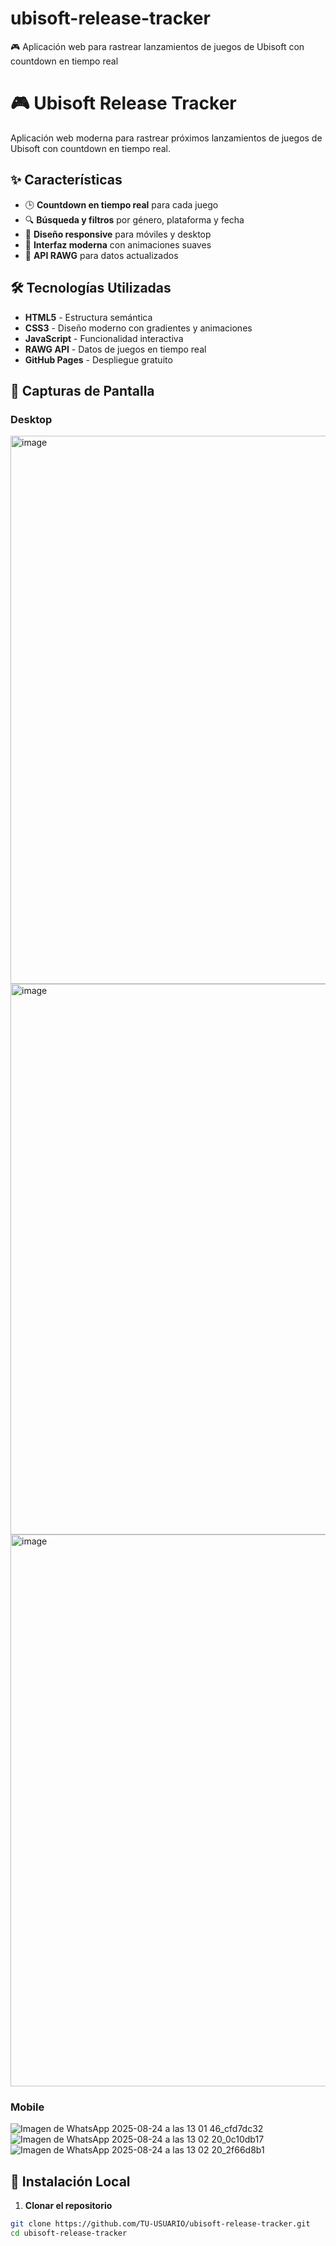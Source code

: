 # ubisoft-release-tracker
🎮 Aplicación web para rastrear lanzamientos de juegos de Ubisoft con countdown en tiempo real
# 🎮 Ubisoft Release Tracker

Aplicación web moderna para rastrear próximos lanzamientos de juegos de Ubisoft con countdown en tiempo real.

## ✨ Características

- 🕒 **Countdown en tiempo real** para cada juego
- 🔍 **Búsqueda y filtros** por género, plataforma y fecha
- 📱 **Diseño responsive** para móviles y desktop  
- 🎨 **Interfaz moderna** con animaciones suaves
- 🚀 **API RAWG** para datos actualizados


## 🛠️ Tecnologías Utilizadas

- **HTML5** - Estructura semántica
- **CSS3** - Diseño moderno con gradientes y animaciones
- **JavaScript** - Funcionalidad interactiva
- **RAWG API** - Datos de juegos en tiempo real
- **GitHub Pages** - Despliegue gratuito

## 📱 Capturas de Pantalla

### Desktop
<img width="1919" height="877" alt="image" src="https://github.com/user-attachments/assets/88db1252-7cd5-428d-8ac7-e82250761f59" />
<img width="1897" height="881" alt="image" src="https://github.com/user-attachments/assets/cd45cff8-e53c-43e9-afc6-b3f6aed06e0a" />
<img width="1892" height="883" alt="image" src="https://github.com/user-attachments/assets/f575665b-aba0-41c1-98ff-ee3dcd17beb2" />


### Mobile
![Imagen de WhatsApp 2025-08-24 a las 13 01 46_cfd7dc32](https://github.com/user-attachments/assets/cf95c7c0-dac2-42bf-9898-f430029c2bfc)
![Imagen de WhatsApp 2025-08-24 a las 13 02 20_0c10db17](https://github.com/user-attachments/assets/aaa00fdf-c0ea-467f-b4c3-19d23f46f591)
![Imagen de WhatsApp 2025-08-24 a las 13 02 20_2f66d8b1](https://github.com/user-attachments/assets/46c1bcba-eb94-4e50-bec4-164e2598a352)




## 🚀 Instalación Local

1. **Clonar el repositorio**
```bash
git clone https://github.com/TU-USUARIO/ubisoft-release-tracker.git
cd ubisoft-release-tracker
